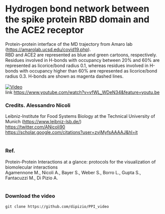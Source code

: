 # Hydrogen bond network between the spike protein RBD domain and the ACE2 receptor
  
Protein-protein interface of the MD trajectory from Amaro lab (https://amarolab.ucsd.edu/covid19.php).</br>
RBD and ACE2 are represented as blue and green cartoons, respectively. Residues involved in H-bonds with occupancy between 20% and 60% are represented as licorice/bond radius 0.1, whereas residues involved in H-bonds with occupancy higher than 60% are represented as licorice/bond radius 0.3. H-bonds are shown as magenta dashed lines.</br>
</br>
[![Video](https://img.youtube.com/vi/vfWL_WDeN34/maxresdefault.jpg)](https://www.youtube.com/embed/vfWL_WDeN34)</br>
link https://www.youtube.com/watch?v=vfWL_WDeN34&feature=youtu.be
</br>
### Credits. Alessandro Nicoli</br>
Leibniz-Institute for Food Systems Biology at the Technical University of Munich (https://www.leibniz-lsb.de/)  
https://twitter.com/ANicoli90</br>
https://scholar.google.com/citations?user=zvjMyfsAAAAJ&hl=it</br>
</br> 
### Ref.</br>   
Protein-Protein Interactions at a glance: protocols for the visualization of biomolecular interactions</br> 
Agamennone M., Nicoli A., Bayer S., Weber S., Borro L., Gupta S., Fantacuzzi M., Di Pizio A.</br>
</br>
### Download the video
```
git clone https://github.com/dipizio/PPI_video  
```  
